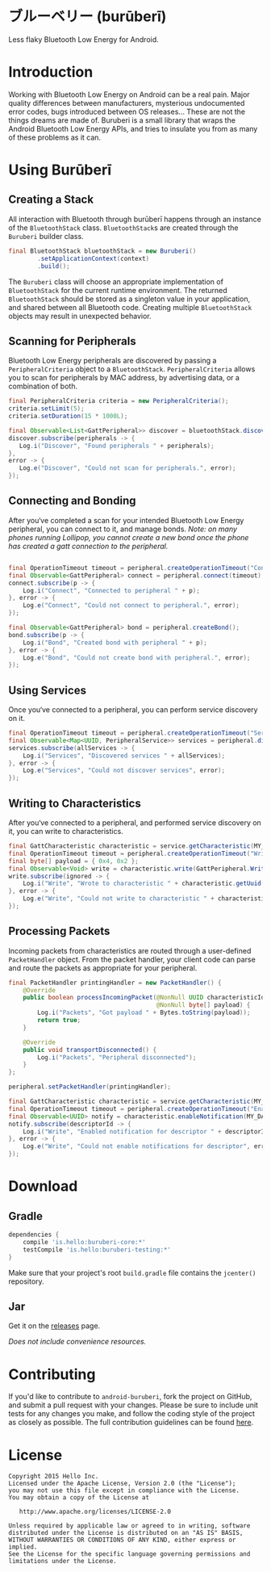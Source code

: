 # ブルーベリー (burūberī)

Less flaky Bluetooth Low Energy for Android.

# Introduction

Working with Bluetooth Low Energy on Android can be a real pain. Major quality
differences between manufacturers, mysterious undocumented error codes, bugs
introduced between OS releases... These are not the things dreams are made of.
Buruberi is a small library that wraps the Android Bluetooth Low Energy APIs,
and tries to insulate you from as many of these problems as it can.

# Using Burūberī

## Creating a Stack

All interaction with Bluetooth through burūberī happens through an instance of the `BluetoothStack`
class. `BluetoothStack`s are created through the `Buruberi` builder class.

```java
final BluetoothStack bluetoothStack = new Buruberi()
        .setApplicationContext(context)
        .build();
```

The `Buruberi` class will choose an appropriate implementation of `BluetoothStack` for the
current runtime environment. The returned `BluetoothStack` should be stored as a singleton value in
your application, and shared between all Bluetooth code. Creating multiple `BluetoothStack` objects
may result in unexpected behavior.

## Scanning for Peripherals

Bluetooth Low Energy peripherals are discovered by passing a `PeripheralCriteria` object to a
`BluetoothStack`. `PeripheralCriteria` allows you to scan for peripherals by MAC address, by
advertising data, or a combination of both.

```java
final PeripheralCriteria criteria = new PeripheralCriteria();
criteria.setLimit(5);
criteria.setDuration(15 * 1000L);

final Observable<List<GattPeripheral>> discover = bluetoothStack.discoverPeripherals(criteria);
discover.subscribe(peripherals -> {
   Log.i("Discover", "Found peripherals " + peripherals);
},
error -> {
   Log.e("Discover", "Could not scan for peripherals.", error);
});
```

## Connecting and Bonding

After you‘ve completed a scan for your intended Bluetooth Low Energy peripheral, you can connect to
it, and manage bonds. _Note: on many phones running Lollipop, you cannot create a new bond once the
phone has created a gatt connection to the peripheral._

```java

final OperationTimeout timeout = peripheral.createOperationTimeout("Connect", 30, TimeUnit.SECONDS);
final Observable<GattPeripheral> connect = peripheral.connect(timeout);
connect.subscribe(p -> {
    Log.i("Connect", "Connected to peripheral " + p);
}, error -> {
    Log.e("Connect", "Could not connect to peripheral.", error);
});

final Observable<GattPeripheral> bond = peripheral.createBond();
bond.subscribe(p -> {
    Log.i("Bond", "Created bond with peripheral " + p);
}, error -> {
    Log.e("Bond", "Could not create bond with peripheral.", error);
});
```

## Using Services

Once you‘ve connected to a peripheral, you can perform service discovery on it.

```java
final OperationTimeout timeout = peripheral.createOperationTimeout("Services", 30, TimeUnit.SECONDS);
final Observable<Map<UUID, PeripheralService>> services = peripheral.discoverServices(timeout);
services.subscribe(allServices -> {
    Log.i("Services", "Discovered services " + allServices);
}, error -> {
    Log.e("Services", "Could not discover services", error);
});
```

## Writing to Characteristics

After you‘ve connected to a peripheral, and performed service discovery on it, you can write to
characteristics.

```java
final GattCharacteristic characteristic = service.getCharacteristic(MY_CHARACTERISTIC);
final OperationTimeout timeout = peripheral.createOperationTimeout("Write", 30, TimeUnit.SECONDS);
final byte[] payload = { 0x4, 0x2 };
final Observable<Void> write = characteristic.write(GattPeripheral.WriteType.DEFAULT, payload, timeout);
write.subscribe(ignored -> {
    Log.i("Write", "Wrote to characteristic " + characteristic.getUuid());
}, error -> {
    Log.e("Write", "Could not write to characteristic " + characteristic.getUuid(), error);
});
```

## Processing Packets

Incoming packets from characteristics are routed through a user-defined `PacketHandler` object. From
the packet handler, your client code can parse and route the packets as appropriate for your
peripheral.

```java
final PacketHandler printingHandler = new PacketHandler() {
    @Override
    public boolean processIncomingPacket(@NonNull UUID characteristicIdentifier, 
                                         @NonNull byte[] payload) {
        Log.i("Packets", "Got payload " + Bytes.toString(payload));
        return true;
    }

    @Override
    public void transportDisconnected() {
        Log.i("Packets", "Peripheral disconnected");
    }
};

peripheral.setPacketHandler(printingHandler);

final GattCharacteristic characteristic = service.getCharacteristic(MY_CHARACTERISTIC);
final OperationTimeout timeout = peripheral.createOperationTimeout("Enable", 30, TimeUnit.SECONDS);
final Observable<UUID> notify = characteristic.enableNotification(MY_DATA_DESCRIPTOR, timeout);
notify.subscribe(descriptorId -> {
    Log.i("Write", "Enabled notification for descriptor " + descriptorId);
}, error -> {
    Log.e("Write", "Could not enable notifications for descriptor", error);
});
```

# Download

## Gradle

```groovy
dependencies {
    compile 'is.hello:buruberi-core:*'
    testCompile 'is.hello:buruberi-testing:*'
}
```

Make sure that your project's root `build.gradle` file contains the `jcenter()` repository.

## Jar

Get it on the [releases](https://github.com/hello/android-buruberi/releases) page.

_Does not include convenience resources._

# Contributing

If you'd like to contribute to `android-buruberi`, fork the project on GitHub, and submit a pull
request with your changes. Please be sure to include unit tests for any changes you make, and
follow the coding style of the project as closely as possible. The full contribution guidelines
can be found [here](https://github.com/hello/android-buruberi/blob/master/CONTRIBUTING.md).

# License

	Copyright 2015 Hello Inc.
	Licensed under the Apache License, Version 2.0 (the "License");
	you may not use this file except in compliance with the License.
	You may obtain a copy of the License at

	   http://www.apache.org/licenses/LICENSE-2.0

	Unless required by applicable law or agreed to in writing, software
	distributed under the License is distributed on an "AS IS" BASIS,
	WITHOUT WARRANTIES OR CONDITIONS OF ANY KIND, either express or implied.
	See the License for the specific language governing permissions and
	limitations under the License.
